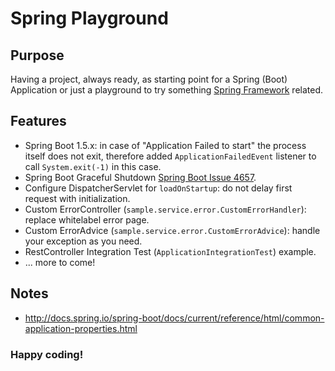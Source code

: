 # Spring Playground

## Purpose

Having a project, always ready, as starting point for a Spring (Boot) Application or just a playground to try something [Spring Framework](https://spring.io) related.

## Features

* Spring Boot 1.5.x: in case of "Application Failed to start" the process itself does not exit, therefore added `ApplicationFailedEvent` listener to call `System.exit(-1)` in this case.
* Spring Boot Graceful Shutdown [Spring Boot Issue 4657](https://github.com/spring-projects/spring-boot/issues/4657).
* Configure DispatcherServlet for `loadOnStartup`: do not delay first request with initialization.
* Custom ErrorController (`sample.service.error.CustomErrorHandler`): replace whitelabel error page.
* Custom ErrorAdvice (`sample.service.error.CustomErrorAdvice`): handle your exception as you need.
* RestController Integration Test (`ApplicationIntegrationTest`) example.
* ... more to come!


## Notes

* http://docs.spring.io/spring-boot/docs/current/reference/html/common-application-properties.html

### Happy coding!